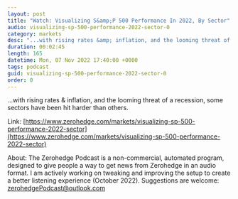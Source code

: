 ```yaml
---
layout: post
title: "Watch: Visualizing S&amp;P 500 Performance In 2022, By Sector"
audio: visualizing-sp-500-performance-2022-sector-0
category: markets
desc: "...with rising rates &amp; inflation, and the looming threat of a recession, some sectors have been hit harder than others."
duration: 00:02:45
length: 165
datetime: Mon, 07 Nov 2022 17:40:00 +0000
tags: podcast
guid: visualizing-sp-500-performance-2022-sector-0
order: 0
---
```

...with rising rates &amp; inflation, and the looming threat of a recession, some sectors have been hit harder than others.

Link: [https://www.zerohedge.com/markets/visualizing-sp-500-performance-2022-sector](https://www.zerohedge.com/markets/visualizing-sp-500-performance-2022-sector)

About: The Zerohedge Podcast is a non-commercial, automated program, designed to give people a way to get news from Zerohedge in an audio format.  I am actively working on tweaking and improving the setup to create a better listening experience (October 2022).  Suggestions are welcome: [zerohedgePodcast@outlook.com](mailto:zerohedgePodcast@outlook.com)